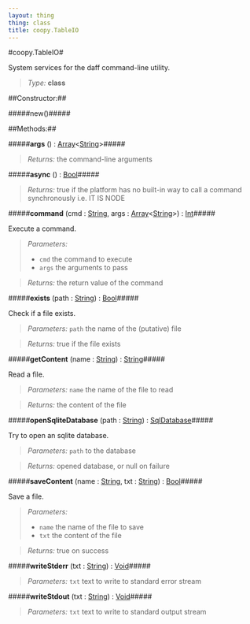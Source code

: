 ```yaml
---
layout: thing
thing: class
title: coopy.TableIO
---
```

#coopy.TableIO#


System services for the daff command-line utility.




> *Type:* **class**



##Constructor:##

#####new()#####



##Methods:##


#####**args** () : <a href="../Array.html" class="type">Array</a>&lt;<a href="../String.html" class="type">String</a>&gt;#####




> *Returns:*  the command-line arguments








#####**async** () : <a href="../Bool.html" class="type">Bool</a>#####




> *Returns:*  true if the platform has no built-in way to call a command synchronously i.e. IT IS NODE 








#####**command** (cmd : <a href="../String.html" class="type">String</a>, args : <a href="../Array.html" class="type">Array</a>&lt;<a href="../String.html" class="type">String</a>&gt;) : <a href="../Int.html" class="type">Int</a>#####


Execute a command.



> *Parameters:*
>
>   * `cmd` the command to execute
>   * `args` the arguments to pass

> *Returns:*  the return value of the command








#####**exists** (path : <a href="../String.html" class="type">String</a>) : <a href="../Bool.html" class="type">Bool</a>#####


Check if a file exists.



> *Parameters:*  `path` the name of the (putative) file


> *Returns:*  true if the file exists








#####**getContent** (name : <a href="../String.html" class="type">String</a>) : <a href="../String.html" class="type">String</a>#####


Read a file.



> *Parameters:*  `name` the name of the file to read


> *Returns:*  the content of the file








#####**openSqliteDatabase** (path : <a href="../String.html" class="type">String</a>) : <a href="../coopy/SqlDatabase.html" class="type">SqlDatabase</a>#####


Try to open an sqlite database.



> *Parameters:*  `path` to the database


> *Returns:*  opened database, or null on failure








#####**saveContent** (name : <a href="../String.html" class="type">String</a>, txt : <a href="../String.html" class="type">String</a>) : <a href="../Bool.html" class="type">Bool</a>#####


Save a file.



> *Parameters:*
>
>   * `name` the name of the file to save
>   * `txt` the content of the file

> *Returns:*  true on success








#####**writeStderr** (txt : <a href="../String.html" class="type">String</a>) : <a href="../Void.html" class="type">Void</a>#####



> *Parameters:*  `txt` text to write to standard error stream









#####**writeStdout** (txt : <a href="../String.html" class="type">String</a>) : <a href="../Void.html" class="type">Void</a>#####



> *Parameters:*  `txt` text to write to standard output stream









